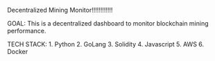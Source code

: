 Decentralized Mining Monitor!!!!!!!!!!!!

GOAL: This is  a decentralized dashboard to monitor blockchain mining performance.


TECH STACK: 1. Python
            2. GoLang
            3. Solidity
            4. Javascript
            5. AWS
            6. Docker
